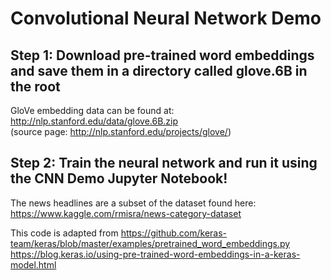 # Convolutional Neural Network Demo  

## Step 1: Download pre-trained word embeddings and save them in a directory called glove.6B in the root  
GloVe embedding data can be found at:  
http://nlp.stanford.edu/data/glove.6B.zip  
(source page: http://nlp.stanford.edu/projects/glove/)

## Step 2: Train the neural network and run it using the CNN Demo Jupyter Notebook!

The news headlines are a subset of the dataset found here:
https://www.kaggle.com/rmisra/news-category-dataset

This code is adapted from 
https://github.com/keras-team/keras/blob/master/examples/pretrained_word_embeddings.py
https://blog.keras.io/using-pre-trained-word-embeddings-in-a-keras-model.html
